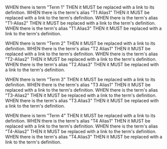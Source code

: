 WHEN there is term "Term 1" THEN it MUST be replaced with a link to its definition.
WHEN there is the term's alias "T1 Alias1" THEN it MUST be replaced with a link to the term's definition.
WHEN there is the term's alias "T1-Alias2" THEN it MUST be replaced with a link to the term's definition.
WHEN there is the term's alias "T1.Alias3" THEN it MUST be replaced with a link to the term's definition.

WHEN there is term "Term 2" THEN it MUST be replaced with a link to its definition.
WHEN there is the term's alias "T2 Alias1" THEN it MUST be replaced with a link to the term's definition.
WHEN there is the term's alias "T2-Alias2" THEN it MUST be replaced with a link to the term's definition.
WHEN there is the term's alias "T2.Alias3" THEN it MUST be replaced with a link to the term's definition.

WHEN there is term "Term 3" THEN it MUST be replaced with a link to its definition.
WHEN there is the term's alias "T3 Alias1" THEN it MUST be replaced with a link to the term's definition.
WHEN there is the term's alias "T3-Alias2" THEN it MUST be replaced with a link to the term's definition.
WHEN there is the term's alias "T3.Alias3" THEN it MUST be replaced with a link to the term's definition.

WHEN there is term "Term 4" THEN it MUST be replaced with a link to its definition.
WHEN there is the term's alias "T4 Alias1" THEN it MUST be replaced with a link to the term's definition.
WHEN there is the term's alias "T4-Alias2" THEN it MUST be replaced with a link to the term's definition.
WHEN there is the term's alias "T4.Alias3" THEN it MUST be replaced with a link to the term's definition.
